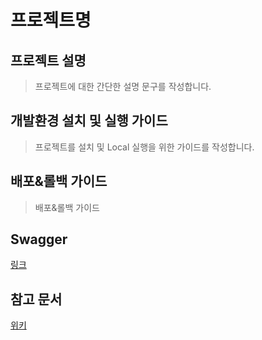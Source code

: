 # 프로젝트명 

## 프로젝트 설명
> 프로젝트에 대한 간단한 설명 문구를 작성합니다.

## 개발환경 설치 및 실행 가이드
> 프로젝트를 설치 및 Local 실행을 위한 가이드를 작성합니다.

## 배포&롤백 가이드
> 배포&롤백 가이드 

## Swagger 
[링크](http://www.naver.com)

## 참고 문서
[위키](https://www.naver.com)
